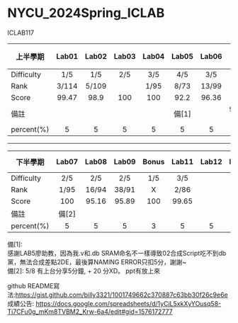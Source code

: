 # NYCU_2024Spring_ICLAB     
ICLAB117

|  上半學期    | Lab01  | Lab02 | Lab03 | Lab04 | Lab05 | Lab06 |上機考 |    MIDTERM PROJECT | MID EXAM |
| ------------|:------:|:-----:|:-----:|:-----:|:-----:|:-----:|:--------------:|:-----:|:-------:|
| Difficulty  |  1/5   |  1/5  |2/5|3/5|4/5|3/5|3/5|5/5|3/5||
| Rank        |  3/114 | 5/109   ||1/95|8/73|13/99|NA|2/87|3/127||
| Score       |  99.47 |   98.9 |100|100|92.2|96.36|50|99.66|94/100||
| 備註  | ||||備[1]||9/127 XD||||
| percent(%)|5|5|5|5|5|5|5|8|8|
-------------------------
|  下半學期    | Lab07  | Lab08 | Lab09 | Bonus | Lab11 | Lab12 | LAB13|   FINAL PROJECT  | FINAL EXMA |
| ------------|:------:|:-----:|:-----:|:-----:|:-----:|:-----:|:--------------:|:-----:|:-------:|
| Difficulty  |2/5|2/5|2/5|1/5|3/5|||||||
| Rank        |1/95|16/94|38/91|X|2/86|||||||
| Score       |100|95.16|95.89|100|99.65|||||||
| 備註  |備[2]|||||||||||
| percent(%)|5|5|5|3|5|5|5|8|8|

備[1]:    
感謝LAB5廖助教，因為我.v和.db SRAM命名不一樣導致02合成Script吃不到db黨，無法合成差點2DE，最後算NAMING ERROR只扣5分，謝謝~      
備[2]: 5/8 有上台分享5分鐘, + 20 分XD。 ppt有放上來

github README寫法:https://gist.github.com/billy3321/1001749662c370887c63bb30f26c9e6e    
成績公告: https://docs.google.com/spreadsheets/d/1yCiL5xkXyYOusq58-Ti7CFu0g_mKm8TVBM2_Krw-6a4/edit#gid=1576172777    
